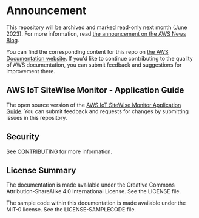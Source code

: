 # Announcement

This repository will be archived and marked read-only next month (June 2023). For more information, read [the announcement on the AWS News Blog](https://aws.amazon.com/blogs/aws/retiring-the-aws-documentation-on-github/).

You can find the corresponding content for this repo on [the AWS Documentation website](https://docs.aws.amazon.com/iot-sitewise/latest/appguide). If you'd like to continue contributing to the quality of AWS documentation, you can submit feedback and suggestions for improvement there.

## AWS IoT SiteWise Monitor - Application Guide

The open source version of the [AWS IoT SiteWise Monitor Application Guide](https://docs.aws.amazon.com/iot-sitewise/latest/appguide/what-is-monitor-app.html). You can submit feedback and requests for changes by submitting issues in this repository.

## Security

See [CONTRIBUTING](CONTRIBUTING.md#security-issue-notifications) for more information.

## License Summary

The documentation is made available under the Creative Commons Attribution-ShareAlike 4.0 International License. See the LICENSE file.

The sample code within this documentation is made available under the MIT-0 license. See the LICENSE-SAMPLECODE file.
